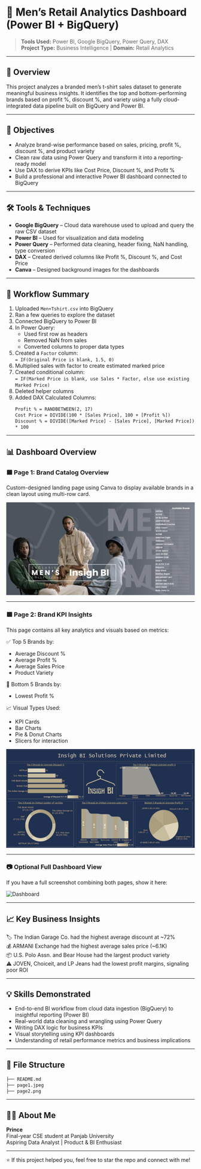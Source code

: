 # 👕 Men’s Retail Analytics Dashboard (Power BI + BigQuery)

> **Tools Used:** Power BI, Google BigQuery, Power Query, DAX  
> **Project Type:** Business Intelligence | **Domain:** Retail Analytics

---

## 📌 Overview

This project analyzes a branded men’s t-shirt sales dataset to generate meaningful business insights. It identifies the top and bottom-performing brands based on profit %, discount %, and variety using a fully cloud-integrated data pipeline built on BigQuery and Power BI.

---

## 🎯 Objectives

- Analyze brand-wise performance based on sales, pricing, profit %, discount %, and product variety  
- Clean raw data using Power Query and transform it into a reporting-ready model  
- Use DAX to derive KPIs like Cost Price, Discount %, and Profit %  
- Build a professional and interactive Power BI dashboard connected to BigQuery  

---

## 🛠️ Tools & Techniques

- **Google BigQuery** – Cloud data warehouse used to upload and query the raw CSV dataset  
- **Power BI** – Used for visualization and data modeling  
- **Power Query** – Performed data cleaning, header fixing, NaN handling, type conversion  
- **DAX** – Created derived columns like Profit %, Discount %, and Cost Price  
- **Canva** – Designed background images for the dashboards  

---

## 🔄 Workflow Summary

1. Uploaded `Men+Tshirt.csv` into BigQuery  
2. Ran a few queries to explore the dataset  
3. Connected BigQuery to Power BI  
4. In Power Query:
   - Used first row as headers  
   - Removed NaN from sales  
   - Converted columns to proper data types  
5. Created a `Factor` column:  
   `= IF(Original Price is blank, 1.5, 0)`  
6. Multiplied sales with factor to create estimated marked price  
7. Created conditional column:  
   `= IF(Marked Price is blank, use Sales * Factor, else use existing Marked Price)`  
8. Deleted helper columns  
9. Added DAX Calculated Columns:  
   ```DAX
   Profit % = RANDBETWEEN(2, 17)  
   Cost Price = DIVIDE(100 * [Sales Price], 100 + [Profit %])  
   Discount % = DIVIDE([Marked Price] - [Sales Price], [Marked Price]) * 100  
   ```  

---

## 📊 Dashboard Overview

### 🟦 Page 1: Brand Catalog Overview

Custom-designed landing page using Canva to display available brands in a clean layout using multi-row card.

![Page 1](./page1.jpeg)

---

### 🟩 Page 2: Brand KPI Insights

This page contains all key analytics and visuals based on metrics:

✅ Top 5 Brands by:
- Average Discount %
- Average Profit %
- Average Sales Price
- Product Variety

🔻 Bottom 5 Brands by:
- Lowest Profit %

📈 Visual Types Used:
- KPI Cards
- Bar Charts
- Pie & Donut Charts
- Slicers for interaction

![Page 2](./page2.png)

---

### 📷 Optional Full Dashboard View

If you have a full screenshot combining both pages, show it here:

![Dashboard](./dashboard.png)

---

## 📈 Key Business Insights

🏷️ The Indian Garage Co. had the highest average discount at ~72%  
💰 ARMANI Exchange had the highest average sales price (~6.1K)  
📦 U.S. Polo Assn. and Bear House had the largest product variety  
⚠️ JOVEN, Choiceit, and LP Jeans had the lowest profit margins, signaling poor ROI  

---

## 💡 Skills Demonstrated

- End-to-end BI workflow from cloud data ingestion (BigQuery) to insightful reporting (Power BI)  
- Real-world data cleaning and wrangling using Power Query  
- Writing DAX logic for business KPIs  
- Visual storytelling using KPI dashboards  
- Understanding of retail performance metrics and business implications  

---

## 📂 File Structure

```
├── README.md  
├── page1.jpeg  
├── page2.png  

```

---

## 🙋‍♂️ About Me

**Prince**  
Final-year CSE student at Panjab University  
Aspiring Data Analyst | Product & BI Enthusiast  


---

⭐ If this project helped you, feel free to star the repo and connect with me!
